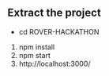 ## Extract the project

- cd ROVER-HACKATHON

1. npm install
2. npm start
3. http://localhost:3000/
